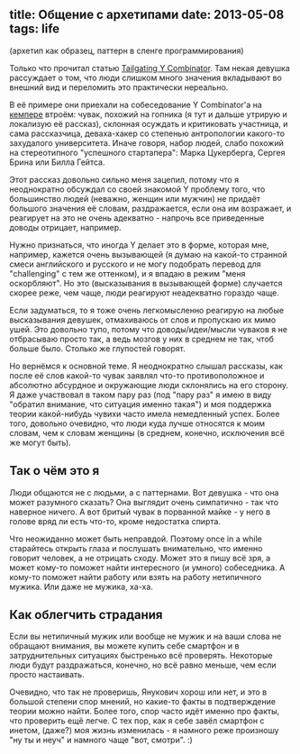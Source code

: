 title: Общение с архетипами
date: 2013-05-08
tags: life
----

(архетип как образец, паттерн в сленге программирования)

Только что прочитал статью [Tailgating Y Combinator][1]. Там некая девушка
рассуждает о том, что люди слишком много значения вкладывают во внешний вид и
переломить это практически нереально.

[1]: http://techrotica.tumblr.com/post/49857902866/tailgating-y-combinator

В еë примере они приехали на собеседование Y Combinator'а на [кемпере][2]
втроëм: чувак, похожий на гопника (я тут и дальше утрирую и локализую еë
рассказ), склонная осуждать и критиковать участница, и сама рассказчица,
деваха-хакер со степенью антропологии какого-то захудалого университета. Иначе
говоря, набор людей, слабо похожий на стереотипного "успешного стартапера":
Марка Цукерберга, Сергея Брина или Билла Гейтса.

[2]: http://en.wikipedia.org/wiki/Recreational_vehicle

Этот рассказ довольно сильно меня зацепил, потому что я неоднократно обсуждал со
своей знакомой Y проблему того, что большинство людей (неважно, женщин или
мужчин) не придаëт большого значения еë словам, раздражается, если она им
возражает, и реагирует на это не очень адекватно - напрочь все приведенные
доводы отрицает, например.

Нужно признаться, что иногда Y делает это в форме, которая мне, например,
кажется очень вызывающей (я думаю на какой-то странной смеси английского и
русского и не могу подобрать перевод для "challenging" с тем же оттенком), и я
впадаю в режим "меня оскорбляют". Но это (высказывания в вызывающей форме)
случается скорее реже, чем чаще, люди реагируют неадекватно гораздо чаще.

Если задуматься, то я тоже очень легкомысленно реагирую на любые высказывания
девушек, отмахиваюсь от слов и пропускаю их мимо ушей. Это довольно тупо, потому
что доводы/идеи/мысли чуваков я не отбрасываю просто так, а ведь мозгов у них в
среднем не так, чтоб больше было. Столько же глупостей говорят.

Но вернëмся к основной теме. Я неоднократно слышал рассказы, как после еë слов
какой-то чувак заявлял что-то противоположное и абсолютно абсурдное и окружающие
люди склонялись на его сторону. Я даже участвовал в таком пару раз (под "пару
раз" я имею в виду "обратил внимание, что ситуация именно такая") и моя
поддержка теории какой-нибудь чувихи часто имела немедленный успех. Более того,
довольно очевидно, что люди куда лучше относятся к моим словам, чем к словам
женщины (в среднем, конечно, исключения всë же могут быть).

## Так о чëм это я

Люди общаются не с людьми, а с паттернами. Вот девушка - что она может разумного
сказать? Она выглядит очень симпатично - так что наверное ничего. А вот бритый
чувак в порванной майке - у него в голове вряд ли есть что-то, кроме недостатка
спирта.

Что неожиданно может быть неправдой. Поэтому once in a while старайтесь открыть
глаза и послушать внимательно, что именно говорит человек, а не отрицать
сходу. Может это я пишу всë зря, а может кому-то поможет найти интересного (и
умного) собеседника. А кому-то поможет найти работу или взять на работу
нетипичного мужика. Или даже не мужика, ха-ха.

## Как облегчить страдания

Если вы нетипичный мужик или вообще не мужик и на ваши слова не обращают
внимания, вы можете купить себе смартфон и в затруднительных ситуациях
быстренько всë проверять. Некоторые люди будут раздражаться, конечно, но всë
равно меньше, чем если просто настаивать.

Очевидно, что так не проверишь, Янукович хорош или нет, и это в большой степени
спор мнений, но какие-то факты в подтверждение теории можно найти. Более того,
спор часто идëт именно про факты, что проверить ещë легче. С тех пор, как я себе
завëл смартфон с инетом, (даже?) моя жизнь изменилась - я намного реже произношу
"ну ты и неуч" и намного чаще "вот, смотри". :)
